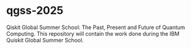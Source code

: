 # qgss-2025
Qiskit Global Summer School: The Past, Present and Future of Quantum Computing.
This repository will contain the work done during the IBM Quiskit Global Summer School.
